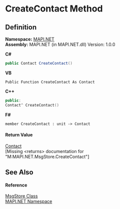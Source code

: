 # CreateContact Method




## Definition
**Namespace:** <a href="5bef4637-66f8-16d4-e5f4-4d0da57a1538.md">MAPI.NET</a>  
**Assembly:** MAPI.NET (in MAPI.NET.dll) Version: 1.0.0

**C#**
``` C#
public Contact CreateContact()
```
**VB**
``` VB
Public Function CreateContact As Contact
```
**C++**
``` C++
public:
Contact^ CreateContact()
```
**F#**
``` F#
member CreateContact : unit -> Contact 
```



#### Return Value
<a href="15d9a756-dc0b-8a38-6c7c-2733a049e18c.md">Contact</a>  
\[Missing &lt;returns&gt; documentation for "M:MAPI.NET.MsgStore.CreateContact"\]

## See Also


#### Reference
<a href="6f2a2863-4894-51bc-e286-04b5a90167ef.md">MsgStore Class</a>  
<a href="5bef4637-66f8-16d4-e5f4-4d0da57a1538.md">MAPI.NET Namespace</a>  
